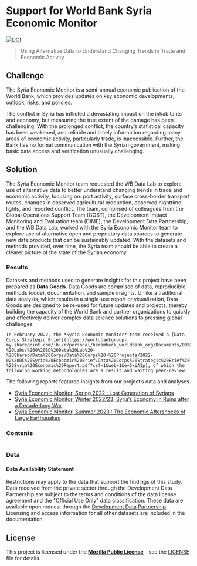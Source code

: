 # Support for World Bank Syria Economic Monitor

[![DOI](https://zenodo.org/badge/533928832.svg)](https://zenodo.org/doi/10.5281/zenodo.10685156)

> Using Alternative Data to Understand Changing Trends in Trade and Economic Activity

## Challenge

The Syria Economic Monitor is a semi-annual economic publication of the World Bank, which provides updates on key economic developments, outlook, risks, and policies.

The conflict in Syria has inflicted a devastating impact on the inhabitants and economy, but measuring the true extent of the damage has been challenging. With the prolonged conflict, the country’s statistical capacity has been weakened, and reliable and timely information regarding many areas of economic activity, particularly trade, is inaccessible. Further, the Bank has no formal communication with the Syrian government, making basic data access and verification unusually challenging.

## Solution

The Syria Economic Monitor team requested the WB Data Lab to explore use of alternative data to better understand changing trends in trade and economic activity, focusing on: port activity, surface cross-border transport routes, changes in observed agricultural production, observed nighttime lights, and reported conflict. The team, comprised of colleagues from the Global Operations Support Team (GOST), the Development Impact Monitoring and Evaluation team (DIME), the Development Data Partnership, and the WB Data Lab, worked with the Syria Economic Monitor team to explore use of alternative open and proprietary data sources to generate new data products that can be sustainably updated. With the datasets and methods provided, over time, the Syria team should be able to create a clearer picture of the state of the Syrian economy.

### Results

Datasets and methods used to generate insights for this project have been prepared as **Data Goods**. Data Goods are comprised of data, reproducible methods (code), documentation, and sample insights. Unlike a traditional data analysis, which results in a single-use report or visualization, Data Goods are designed to be re-used for future updates and projects, thereby building the capacity of the World Bank and partner organizations to quickly and effectively deliver complex data science solutions to pressing global challenges.

```{important}
In February 2022, the *Syria Economic Monitor* team received a [Data Corps Strategic Brief](https://worldbankgroup-my.sharepoint.com/:b:/r/personal/hkrambeck_worldbank_org/Documents/00%20-%20Labs/%200%20SD%20Data%20Lab%20-%20Shared/Data%20Corps/Data%20Corps%20-%20Projects/2022-02%20DC%20Syria%20Economic%20Brief/Data%20Corps%20Strategic%20Brief%20-%20Syria%20Economic%20Report.pdf?csf=1&web=1&e=5kiAIp), of which the following working methodologies are a result and waiting peer-review.
```

The following reports featured insights from our project’s data and analyses.

- [Syria Economic Monitor, Spring 2022 : Lost Generation of Syrians](https://documents.worldbank.org/en/publication/documents-reports/documentdetail/099335506102250271/idu06190a00a0d128048450a4660ae3b937ae4bd)
- [Syria Economic Monitor, Winter 2022/23: Syria’s Economy in Ruins after a Decade-long War](https://openknowledge.worldbank.org/entities/publication/74944b29-bdf4-47a6-9a8e-b1e8c83a5ff2)
- [Syria Economic Monitor, Summer 2023 : The Economic Aftershocks of Large Earthquakes](https://documents1.worldbank.org/curated/en/099540309012311026/pdf/IDU0a8823acd034ac04efd0abc20842c479023f4.pdf?_gl=1*dlrxdp*_gcl_au*MTcyOTI1MDk0Ni4xNzI1NDUwNDMy)

### Contents

```{tableofcontents}
```

### Data

#### Data Availability Statement

Restrictions may apply to the data that support the findings of this study. Data received from the private sector through the Development Data Partnership are subject to the terms and conditions of the data license agreement and the "Official Use Only" data classification. These data are available upon request through the [Development Data Partnership](https://datapartnership.org). Licensing and access information for all other datasets are included in the documentation.

## License

This project is licensed under the [**Mozilla Public License**](https://opensource.org/license/mpl-2-0/) - see the [LICENSE](LICENSE) file for details.
